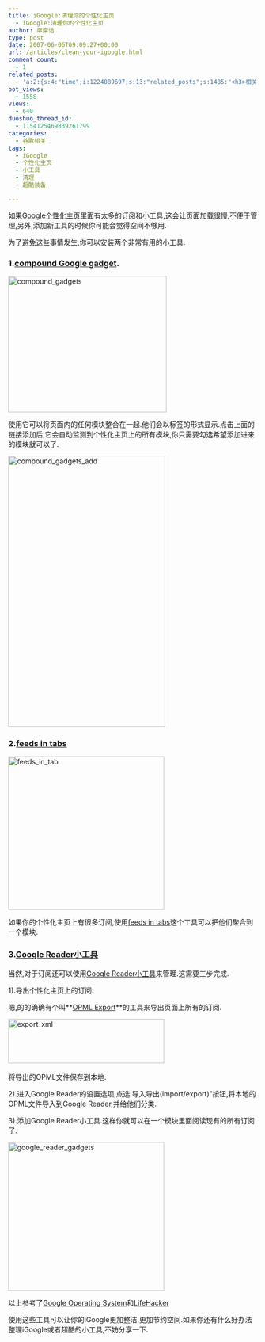 ```yaml
---
title: iGoogle:清理你的个性化主页
  - iGoogle:清理你的个性化主页
author: 摩摩诘
type: post
date: 2007-06-06T09:09:27+00:00
url: /articles/clean-your-igoogle.html
comment_count:
  - 1
related_posts:
  - 'a:2:{s:4:"time";i:1224889697;s:13:"related_posts";s:1485:"<h3>相关日志</h3><ul class="related_post"><li><a href="http://www.digglife.cn/articles/igoogle%e7%bb%99%e4%bd%a0%e7%9a%84igoogle%e5%8a%a0%e4%b8%8a%e4%be%bf%e7%ad%be.html" title="iGoogle:给你的iGoogle加上便签">iGoogle:给你的iGoogle加上便签</a></li><li><a href="http://www.digglife.cn/articles/%e4%bd%bf%e7%94%a8greasemonkey%e4%b8%aa%e6%80%a7%e5%8c%96%e4%bd%a0%e7%9a%84igoogle.html" title="使用Greasemonkey个性化你的iGoogle">使用Greasemonkey个性化你的iGoogle</a></li><li><a href="http://www.digglife.cn/articles/can-not-modify-category-slug.html" title="Wordpress无法编辑分类缩略名(Slug)的解决">Wordpress无法编辑分类缩略名(Slug)的解决</a></li><li><a href="http://www.digglife.cn/articles/clean-up-desktop-improve-productivity-2.html" title="彻底清空桌面,让启动程序更加高效Part.2">彻底清空桌面,让启动程序更加高效Part.2</a></li><li><a href="http://www.digglife.cn/articles/clean-up-desktop-improve-productivity-1.html" title="彻底清空桌面,让启动程序更加高效Part.1">彻底清空桌面,让启动程序更加高效Part.1</a></li><li><a href="http://www.digglife.cn/articles/google-apps-firefox-sidebar.html" title="集装:在Firefox侧边栏载入Google应用">集装:在Firefox侧边栏载入Google应用</a></li><li><a href="http://www.digglife.cn/articles/how-to-install-kde40-in-ubuntu.html" title="如何在Ubuntu 7.10下安装KDE 4.0">如何在Ubuntu 7.10下安装KDE 4.0</a></li></ul>";}'
bot_views:
  - 1558
views:
  - 640
duoshuo_thread_id:
  - 1154125469839261799
categories:
  - 谷歌相关
tags:
  - iGoogle
  - 个性化主页
  - 小工具
  - 清理
  - 超酷装备

---
```

如果<a target="_blank" href="http://www.google.com/ig">Google个性化主页</a>里面有太多的订阅和小工具,这会让页面加载很慢,不便于管理,另外,添加新工具的时候你可能会觉得空间不够用.

为了避免这些事情发生,你可以安装两个非常有用的小工具.

### 1.[compound Google gadget][1].

<a atomicselection="true" href="https://www.digglife.net/wp-content/uploads/3/379/2007/06/compound-gadgets.png"><img width="320" src="http://digglife.qiniudn.com/wp-content/uploads/3/379/2007/06/compound-gadgets-thumb.png" alt="compound_gadgets" height="275" /></a>

使用它可以将页面内的任何模块整合在一起.他们会以标签的形式显示.点击上面的链接添加后,它会自动监测到个性化主页上的所有模块,你只需要勾选希望添加进来的模块就可以了.

<!--more-->

<a atomicselection="true" href="https://www.digglife.net/wp-content/uploads/3/379/2007/06/compound-gadgets-add.png"><img width="317" src="http://digglife.qiniudn.com/wp-content/uploads/3/379/2007/06/compound-gadgets-add-thumb.png" alt="compound_gadgets_add" height="548" /></a>

### 2.<a target="_blank" href="http://www.google.com/ig/directory?root=%2Fig&dpos=top&num=24&url=http://www.google.com/ig/modules/feeds_tabs.xml">feeds in tabs</a>

<a atomicselection="true" href="https://www.digglife.net/wp-content/uploads/3/379/2007/06/feeds-in-tab.png"><img width="315" src="http://digglife.qiniudn.com/wp-content/uploads/3/379/2007/06/feeds-in-tab-thumb.png" alt="feeds_in_tab" height="310" /></a>

如果你的个性化主页上有很多订阅,使用<a target="_blank" href="http://www.google.com/ig/directory?root=%2Fig&dpos=top&num=24&url=http://www.google.com/ig/modules/feeds_tabs.xml">feeds in tabs</a>这个工具可以把他们聚合到一个模块.

### 3.<a target="_blank" href="http://www.google.com/ig/directory?url=reader.xml">Google Reader小工具</a>

当然,对于订阅还可以使用<a target="_blank" href="http://www.google.com/ig/directory?url=reader.xml">Google Reader小工具</a>来管理.这需要三步完成.

1).导出个性化主页上的订阅.

嗯,的的确确有个叫**<a target="_blank" href="http://www.google.com/ig/add?moduleurl=http%3A//persistent.info/modules/opml-export.xml">OPML Export</a>**的工具来导出页面上所有的订阅.

<a atomicselection="true" href="https://www.digglife.net/wp-content/uploads/3/379/2007/06/export-xml.png"><img width="315" src="http://digglife.qiniudn.com/wp-content/uploads/3/379/2007/06/export-xml-thumb.png" alt="export_xml" height="90" /></a> 

将导出的OPML文件保存到本地.

2).进入Google Reader的设置选项,点选:导入导出(import/export)&#8221;按钮,将本地的OPML文件导入到Google Reader,并给他们分类.

3).添加Google Reader小工具.这样你就可以在一个模块里面阅读现有的所有订阅了.

<a atomicselection="true" href="https://www.digglife.net/wp-content/uploads/3/379/2007/06/google-reader-gadgets.png"><img width="315" src="http://digglife.qiniudn.com/wp-content/uploads/3/379/2007/06/google-reader-gadgets-thumb.png" alt="google_reader_gadgets" height="300" /></a>

以上参考了<a target="_blank" href="http://googlesystem.blogspot.com/2007/06/declutter-igoogle.html">Google Operating System</a>和<a target="_blank" href="http://www.lifehacker.com/software/igoogle/clean-up-your-homepage-with-the-compound-gadget-265718.php">LifeHacker</a>

使用这些工具可以让你的iGoogle更加整洁,更加节约空间.如果你还有什么好办法整理iGoogle或者超酷的小工具,不妨分享一下.

 [1]: http://www.google.com/ig/directory?url=compound.xml